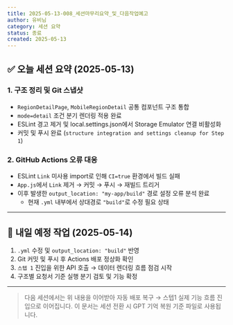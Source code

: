 ```yaml
---
title: 2025-05-13-008_세션마무리요약_및_다음작업예고
author: 유비님
category: 세션 요약
status: 종료
created: 2025-05-13
---
```


## ✅ 오늘 세션 요약 (2025-05-13)

### 1. 구조 정리 및 Git 스냅샷

- `RegionDetailPage`, `MobileRegionDetail` 공통 컴포넌트 구조 통합
- `mode=detail` 조건 분기 렌더링 적용 완료
- ESLint 경고 제거 및 local.settings.json에서 Storage Emulator 연결 비활성화
- 커밋 및 푸시 완료 (`structure integration and settings cleanup for Step 1`)

### 2. GitHub Actions 오류 대응

- ESLint `Link` 미사용 import로 인해 `CI=true` 환경에서 빌드 실패
- `App.js`에서 `Link` 제거 → 커밋 → 푸시 → 재빌드 트리거
- 이후 발생한 `output_location: "my-app/build"` 경로 설정 오류 분석 완료
  - 현재 `.yml` 내부에서 상대경로 `"build"`로 수정 필요 상태

---

## 📌 내일 예정 작업 (2025-05-14)

1. `.yml` 수정 및 `output_location: "build"` 반영
2. Git 커밋 및 푸시 후 Actions 배포 정상화 확인
3. `스텝 1` 진입을 위한 API 호출 → 데이터 렌더링 흐름 점검 시작
4. 구조별 요청서 기준 실행 분기 검토 및 기능 확정

---

> 다음 세션에서는 위 내용을 이어받아 자동 배포 복구 → 스텝1 실제 기능 흐름 진입으로 이어집니다.
> 이 문서는 세션 전환 시 GPT 기억 복원 기준 파일로 사용됩니다.
